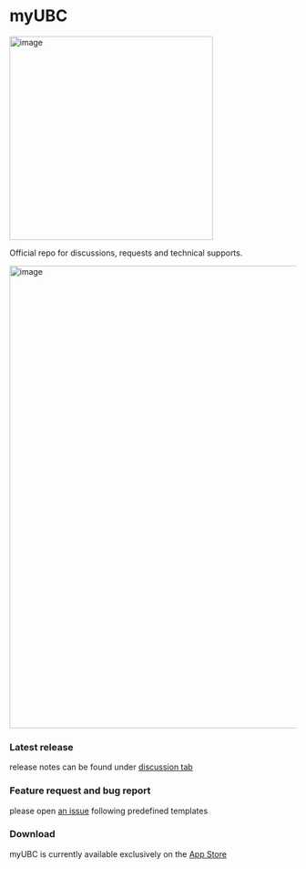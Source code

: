 # myUBC

<img width="357" alt="image" src="https://user-images.githubusercontent.com/131136576/236600750-4ca7fb14-238c-4c22-aac6-7a61e3410c23.png">



Official repo for discussions, requests and technical supports.


<img width="811" alt="image" src="https://user-images.githubusercontent.com/131136576/236599978-75603322-92eb-48ae-9553-f23ecdf7a6ee.png">


### Latest release

release notes can be found under [discussion tab](https://github.com/myubc/myUBC/discussions/categories/announcements)

### Feature request and bug report

please open [an issue](https://github.com/myubc/myUBC/issues/new/choose) following predefined templates

### Download

myUBC is currently available exclusively on the [App Store](https://apps.apple.com/ca/app/myubc-made-for-ubc-students/id1498544052)
